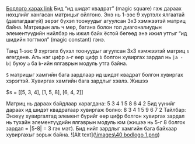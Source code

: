 <a href="https://www.hackerrank.com/challenges/magic-square-forming/problem?isFullScreen=true">Бодлого харах link</a>
Бид “ид шидэт квадрат” (magic square) гэж дараах нөхцлийг хангасан матрицыг ойлгоно. Энэ нь 1-ээс 9 хүртэлх ялгаатай (давтагдаагүй) эерэг бүхэл тоонуудыг агуулсан 3x3 хэмжээтэй матриц байна. Матрицын аль ч мөр, багана болон гол диагоналиудын элементүүдийн нийлбэр нь ижил байх ёстой бөгөөд энэ ижил утгыг “ид шидийн тогтмол” (magic constant) гэнэ.

Танд 1-ээс 9 хүртэлх бүхэл тоонуудыг агуулсан 3x3 хэмжээтэй матриц `s` өгөгдөнө. Аль нэг цифр `a`-г өөр цифр `b` болгон хувиргах зардал нь `|a - b|` буюу `a` ба `b`-ийн ялгаврын модуль утга байна.

`S` матрицыг хамгийн бага зардлаар ид шидэт квадрат болгон хувиргах хэрэгтэй. Хувиргах хамгийн бага зардлыг хэвлэ.
Жишээ

$s = [[5, 3, 4], [1, 5, 8], [6, 4, 2]]

Матриц нь дараах байдлаар харагдана:
5 3 4
1 5 8
6 4 2
Бид үүнийг дараах ид шидэт квадратаар хувиргаж болно:
8 3 4
1 5 9
6 7 2
Тайлбар: Энэхүү хувиргалтад элемент бүрийг өөр цифр болгон хувиргах зардал нь тухайн элементүүдийн ялгаврын модуль юм (жишээ нь 5-г 8 болгох зардал = |5-8| = 3 гэх мэт). Бид нийт зардлыг хамгийн бага байхаар хувиргахыг зорьж байна.
![Alt text]([\images\40 bodlogo 1.png](https://github.com/mendamgalan/40_bodlogo/blob/main/images/40%20bodlogo%201.png))
